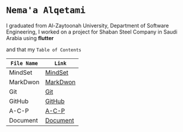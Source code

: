 # `Nema'a Alqetami`
I graduated from Al-Zaytoonah University, Department of Software Engineering, I worked on
a project for Shaban Steel Company in Saudi Arabia using **flutter** 

and that my  `Table of Contents`

| `File Name`  | `Link` |
| ----------- | ----------- |
|MindSet |[MindSet](https://nemaaalqetami.github.io/reading-notes/mindset) |
|MarkDwon|[MarkDwon](https://nemaaalqetami.github.io/reading-notes/markdowm) |
|Git |[Git](https://nemaaalqetami.github.io/reading-notes/git) |
|GitHub |[GitHub](https://nemaaalqetami.github.io/reading-notes/github) |
|A-C-P |[A-C-P](https://nemaaalqetami.github.io/reading-notes/acp) |
|Document|[Document](https://nemaaalqetami.github.io/reading-notes/acp) |

